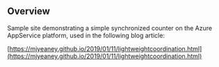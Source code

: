 ## Overview

Sample site demonstrating a simple synchronized counter on the Azure AppService platform, used in the following blog article: 

[https://mjyeaney.github.io/2019/01/11/lightweightcoordination.html](https://mjyeaney.github.io/2019/01/11/lightweightcoordination.html)

